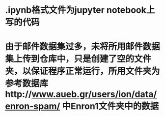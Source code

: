 # .ipynb格式文件为jupyter notebook上写的代码

# 由于邮件数据集过多，未将所用邮件数据集上传到仓库中，只是创建了空的文件夹，以保证程序正常运行，所用文件夹为参考数据库http://www.aueb.gr/users/ion/data/enron-spam/ 中Enron1文件夹中的数据
